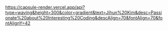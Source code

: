 https://capsule-render.vercel.app/api?type=waving&height=300&color=gradient&text=Jihun%20Kim&desc=Passionate%20about%20Interesting%20Coding&descAlign=70&fontAlign=70&fontAlignY=42
